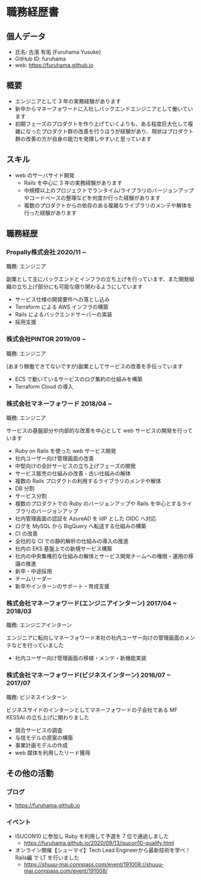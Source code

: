 # 職務経歴書

## 個人データ

- 氏名: 古濱 有佑 (Furuhama Yusuke)
- GitHub ID: furuhama
- web: https://furuhama.github.io

## 概要

- エンジニアとして 3 年の実務経験があります
- 新卒からマネーフォワードに入社しバックエンドエンジニアとして働いています
- 初期フェーズのプロダクトを作り上げていくよりも、ある程度巨大化して複雑になったプロダクト群の改善を行うほうが経験があり、現状はプロダクト群の改善の方が自身の能力を発揮しやすいと思っています

## スキル

- web のサーバサイド開発
    - Rails を中心に 3 年の実務経験があります
    - 中規模以上のプロジェクトでランタイム/ライブラリのバージョンアップやコードベースの整理などを何度か行った経験があります
    - 複数のプロダクトからの依存のある複雑なライブラリのメンテや解体を行った経験があります

## 職務経歴

### Propally株式会社 2020/11 ~

職務: エンジニア

副業として主にバックエンドとインフラの立ち上げを行っています、また開発組織の立ち上げ部分にも可能な限り関わるようにしています

- サービス仕様の開発要件への落とし込み
- Terraform による AWS インフラの構築
- Rails によるバックエンドサーバーの実装
- 採用支援

### 株式会社PINTOR 2019/09 ~

職務: エンジニア

(あまり稼働できてないですが)副業としてサービスの改善を手伝っています

- ECS で動いているサービスのログ集約の仕組みを構築
- Terraform Cloud の導入

### 株式会社マネーフォワード 2018/04 ~

職務: エンジニア

サービスの基盤部分や内部的な改善を中心として web サービスの開発を行っています

- Ruby on Rails を使った web サービス開発
- 社内ユーザー向け管理画面の改善
- 中堅向けの会計サービスの立ち上げフェーズの開発
- サービス販売の仕組みの改善・古い仕組みの解体
- 複数の Rails プロダクトの利用するライブラリのメンテや解体
- DB 分割
- サービス分割
- 複数のプロダクトでの Ruby のバージョンアップや Rails を中心とするライブラリのバージョンアップ
- 社内管理画面の認証を AzureAD を IdP とした OIDC へ対応
- ログを MySQL から BigQuery へ転送する仕組みの構築
- CI の改善
- 全社的な CI での静的解析の仕組みの導入の推進
- 社内の EKS 基盤上での新規サービス構築
- 社内の中央集権的な仕組みの解体とサービス開発チームへの権限・運用の移譲の推進
- 新卒・中途採用
- チームリーダー
- 新卒やインターンのサポート・育成支援

### 株式会社マネーフォワード(エンジニアインターン) 2017/04 ~ 2018/03

職務: エンジニアインターン

エンジニアに転向しマネーフォワード本社の社内ユーザー向けの管理画面のメンテなどを行っていました

- 社内ユーザー向け管理画面の移植・メンテ・新機能実装

### 株式会社マネーフォワード(ビジネスインターン) 2016/07 ~ 2017/07

職務: ビジネスインターン

ビジネスサイドのインターンとしてマネーフォワードの子会社である MF KESSAI の立ち上げに関わりました

- 競合サービスの調査
- 与信モデルの原案の構築
- 事業計画モデルの作成
- web 媒体を利用したリード獲得

## その他の活動

### ブログ

- https://furuhama.github.io

### イベント

- ISUCON10 に参加し Ruby を利用して予選を 7 位で通過しました
    - https://furuhama.github.io/2020/09/13/isucon10-qualify.html
- オンライン開催【シューマイ】Tech Lead Engineerから最新技術を学べ！Rails編 で LT を行いました
    - https://shuuu-mai.connpass.com/event/191008://shuuu-mai.connpass.com/event/191008/
